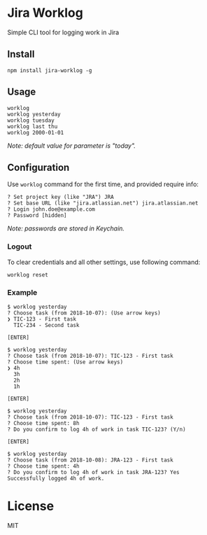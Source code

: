 # Jira Worklog
Simple CLI tool for logging work in Jira

## Install

```
npm install jira-worklog -g
```

## Usage

```
worklog
worklog yesterday
worklog tuesday
worklog last thu
worklog 2000-01-01
```
*Note: default value for parameter is "today".*

## Configuration

Use `worklog` command for the first time, and provided require info:
```
? Set project key (like "JRA") JRA
? Set base URL (like "jira.atlassian.net") jira.atlassian.net
? Login john.doe@example.com
? Password [hidden]
```
*Note: passwords are stored in Keychain.*

### Logout

To clear credentials and all other settings, use following command:
```
worklog reset
```

### Example

```
$ worklog yesterday
? Choose task (from 2018-10-07): (Use arrow keys)
❯ TIC-123 - First task
  TIC-234 - Second task
  
[ENTER]

$ worklog yesterday
? Choose task (from 2018-10-07): TIC-123 - First task
? Choose time spent: (Use arrow keys)
❯ 4h
  3h
  2h
  1h
  
[ENTER]

$ worklog yesterday
? Choose task (from 2018-10-07): TIC-123 - First task
? Choose time spent: 8h
? Do you confirm to log 4h of work in task TIC-123? (Y/n)

[ENTER]

$ worklog yesterday
? Choose task (from 2018-10-08): JRA-123 - First task
? Choose time spent: 4h
? Do you confirm to log 4h of work in task JRA-123? Yes
Successfully logged 4h of work.
```

# License

MIT
